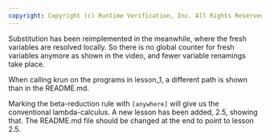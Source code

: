```yaml
---
copyright: Copyright (c) Runtime Verification, Inc. All Rights Reserved.
---
```


Substitution has been reimplemented in the meanwhile, where the fresh
variables are resolved locally.  So there is no global counter for
fresh variables anymore as shown in the video, and fewer variable
renamings take place.

When calling krun on the programs in lesson_1, a different path is
shown than in the README.md.

Marking the beta-reduction rule with `[anywhere]` will give us the
conventional lambda-calculus.  A new lesson has been added, 2.5,
showing that.  The README.md file should be changed at the end to
point to lesson 2.5.
